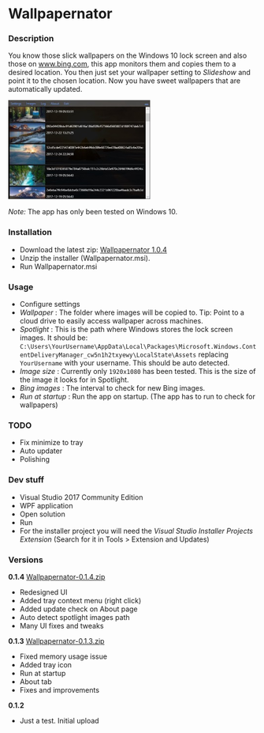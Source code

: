 # Wallpapernator

### Description
You know those slick wallpapers on the Windows 10 lock screen and also those on www.bing.com, 
this app monitors them and copies them to a desired location. You then just set your
wallpaper setting to _Slideshow_ and point it to the chosen location. Now you have sweet
wallpapers that are automatically updated.

![alt text](https://raw.githubusercontent.com/unagi-dev/wallpapernator/master/screenshot.jpg "Wallpapernator")

_Note:_ The app has only been tested on Windows 10.

### Installation
- Download the latest zip: [Wallpapernator 1.0.4](https://github.com/unagi-dev/wallpapernator/raw/master/installers/Wallpapernator-0.1.4.zip)
- Unzip the installer (Wallpapernator.msi).
- Run Wallpapernator.msi

### Usage
- Configure settings
- _Wallpaper_ : The folder where images will be copied to. Tip: Point to a cloud drive to easily access wallpaper across machines.
- _Spotlight_ : This is the path where Windows stores the lock screen images. It should be: `C:\Users\YourUsername\AppData\Local\Packages\Microsoft.Windows.ContentDeliveryManager_cw5n1h2txyewy\LocalState\Assets` replacing `YourUsername` with your username. This should be auto detected.
- _Image_ _size_ : Currently only `1920x1080` has been tested. This is the size of the image it looks for in Spotlight.
- _Bing_ _images_ : The interval to check for new Bing images.
- _Run_ _at_ _startup_ : Run the app on startup. (The app has to run to check for wallpapers)

### TODO
- Fix minimize to tray
- Auto updater
- Polishing

### Dev stuff
- Visual Studio 2017 Community Edition
- WPF application
- Open solution
- Run
- For the installer project you will need the _Visual Studio Installer Projects Extension_ (Search for it in Tools > Extension and Updates)

### Versions


**0.1.4** [Wallpapernator-0.1.4.zip](https://github.com/unagi-dev/wallpapernator/raw/master/installers/Wallpapernator-0.1.4.zip)  
- Redesigned UI
- Added tray context menu (right click)
- Added update check on About page
- Auto detect spotlight images path
- Many UI fixes and tweaks


**0.1.3** [Wallpapernator-0.1.3.zip](https://github.com/unagi-dev/wallpapernator/raw/master/installers/Wallpapernator-0.1.3.zip)  
- Fixed memory usage issue
- Added tray icon
- Run at startup
- About tab
- Fixes and improvements


**0.1.2**  
- Just a test. Initial upload